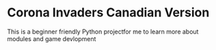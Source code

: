 # Corona Invaders Canadian Version
 This is a beginner friendly Python projectfor me to learn more about modules and game devlopment
